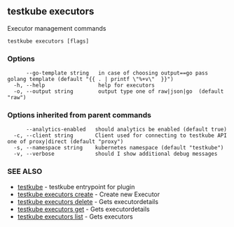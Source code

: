 ## testkube executors

Executor management commands

```
testkube executors [flags]
```

### Options

```
      --go-template string   in case of choosing output==go pass golang template (default "{{ . | printf \"%+v\"  }}")
  -h, --help                 help for executors
  -o, --output string        output type one of raw|json|go  (default "raw")
```

### Options inherited from parent commands

```
      --analytics-enabled   should analytics be enabled (default true)
  -c, --client string       Client used for connecting to testkube API one of proxy|direct (default "proxy")
  -s, --namespace string    kubernetes namespace (default "testkube")
  -v, --verbose             should I show additional debug messages
```

### SEE ALSO

* [testkube](testkube.md)	 - testkube entrypoint for plugin
* [testkube executors create](testkube_executors_create.md)	 - Create new Executor
* [testkube executors delete](testkube_executors_delete.md)	 - Gets executordetails
* [testkube executors get](testkube_executors_get.md)	 - Gets executordetails
* [testkube executors list](testkube_executors_list.md)	 - Gets executors


